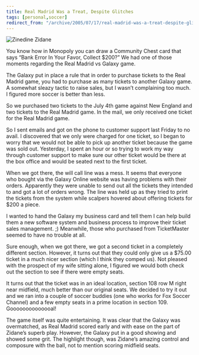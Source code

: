 ```yaml
---
title: Real Madrid Was a Treat, Despite Glitches
tags: [personal,soccer]
redirect_from: "/archive/2005/07/17/real-madrid-was-a-treat-despite-glitches.aspx/"
---
```


![Zinedine Zidane](https://haacked.com/assets/images/ZidaneOnTheAttack.jpg)

You know how in Monopoly you can draw a Community Chest card that says
“Bank Error In Your Favor, Collect \$200?” We had one of those moments
regarding the Real Madrid vs Galaxy game.

The Galaxy put in place a rule that in order to purchase tickets to the
Real Madrid game, you had to purchase as many tickets to another Galaxy
game. A somewhat sleazy tactic to raise sales, but I wasn’t complaining
too much. I figured more soccer is better than less.

So we purchased two tickets to the July 4th game against New England and
two tickets to the Real Madrid game. In the mail, we only received one
ticket for the Real Madrid game.

So I sent emails and got on the phone to customer support last Friday to
no avail. I discovered that we only were charged for one ticket, so I
began to worry that we would not be able to pick up another ticket
because the game was sold out. Yesterday, I spent an hour or so trying
to work my way through customer support to make sure our other ticket
would be there at the box office and would be seated next to the first
ticket.

When we got there, the will call line was a mess. It seems that everyone
who bought via the Galaxy Online website was having problems with their
orders. Apparently they were unable to send out all the tickets they
intended to and got a lot of orders wrong. The line was held up as they
tried to print the tickets from the system while scalpers hovered about
offering tickets for \$200 a piece.

I wanted to hand the Galaxy my business card and tell them I can help
build them a new software system and business process to improve their
ticket sales management. ;) Meanwhile, those who purchased from
TicketMaster seemed to have no trouble at all.

Sure enough, when we got there, we got a second ticket in a completely
different section. However, it turns out that they could only give us a
\$75.00 ticket in a much nicer section (which I think they comped us).
Not pleased with the prospect of my wife sitting alone, I figured we
would both check out the section to see if there were empty seats.

It turns out that the ticket was in an ideal location, section 108 row M
right near midfield, much better than our original seats. We decided to
try it out and we ran into a couple of soccer buddies (one who works for
Fox Soccer Channel) and a few empty seats in a prime location in section
109. Goooooooooooooal!

The game itself was quite entertaining. It was clear that the Galaxy was
overmatched, as Real Madrid scored early and with ease on the part of
Zidane’s superb play. However, the Galaxy put in a good showing and
showed some grit. The highlight though, was Zidane’s amazing control and
composure with the ball, not to mention scoring midfield seats.

